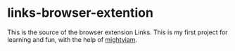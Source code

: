 # links-browser-extention

This is the source of the browser extension Links.
This is my first project for learning and fun, with the help of [mightyiam](https://github.com/mightyiam).
